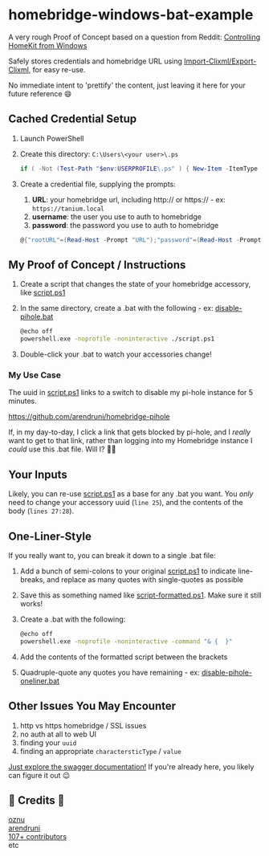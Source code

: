# homebridge-windows-bat-example

A very rough Proof of Concept based on a question from Reddit: [Controlling HomeKit from Windows](https://www.reddit.com/r/homebridge/comments/quv3fy/controlling_homekit_from_windows/hkt8ooh/?context=3)

Safely stores credentials and homebridge URL using [Import-Clixml/Export-Clixml](https://docs.microsoft.com/en-us/powershell/module/microsoft.powershell.utility/export-clixml?view=powershell-7.2#example-3--encrypt-an-exported-credential-object-on-windows), for easy re-use.

No immediate intent to 'prettify' the content, just leaving it here for your future reference :smile:

## Cached Credential Setup

1. Launch PowerShell
1. Create this directory: `C:\Users\<your user>\.ps`

   ```powershell
   if ( -Not (Test-Path "$env:USERPROFILE\.ps" ) { New-Item -ItemType Directory -Path "$env:USERPROFILE\.ps" }
   ```

1. Create a credential file, supplying the prompts:
   1. **URL**:  your homebridge url, including http:// or https:// - ex: `https://tanium.local`
   1. **username**:  the user you use to auth to homebridge
   1. **password**:  the password you use to auth to homebridge

    ```powershell
    @{"rootURL"=(Read-Host -Prompt "URL");"password"=(Read-Host -Prompt "Password" -AsSecureString);"username"=(Read-Host -Prompt "Username" -AsSecureString)} | Export-Clixml "$env:USERPROFILE\.ps\homebridge.cred" -Force
    ```

## My Proof of Concept / Instructions

1. Create a script that changes the state of your homebridge accessory, like [script.ps1](script.ps1)
1. In the same directory, create a .bat with the following - ex: [disable-pihole.bat](disable-pihole.bat)

   ```bash
   @echo off
   powershell.exe -noprofile -noninteractive ./script.ps1
   ```

1. Double-click your .bat to watch your accessories change!

### My Use Case

The uuid in [script.ps1](script.ps1) links to a switch to disable my pi-hole instance for 5 minutes.

https://github.com/arendruni/homebridge-pihole

If, in my day-to-day, I click a link that gets blocked by pi-hole, and I *really* want to get to that link, rather than logging into my Homebridge instance I *could* use this .bat file.  Will I? :man_shrugging:

## Your Inputs

Likely, you can re-use [script.ps1](script.ps1) as a base for any .bat you want.  You *only* need to change your accessory uuid (`line 25`), and the contents of the body (`lines 27:28`).

## One-Liner-Style

If you really want to, you can break it down to a single .bat file:

1. Add a bunch of semi-colons to your original [script.ps1](script.ps1) to indicate line-breaks, and replace as many quotes with single-quotes as possible
1. Save this as something named like [script-formatted.ps1](script-formatted.ps1).  Make sure it still works!
1. Create a .bat with the following:

   ```bash
   @echo off
   powershell.exe -noprofile -noninteractive -command "& {  }"
   ```

1. Add the contents of the formatted script between the brackets
1. Quadruple-quote any quotes you have remaining - ex: [disable-pihole-oneliner.bat](disable-pihole-oneliner.bat)

## Other Issues You May Encounter

1. http vs https homebridge / SSL issues
1. no auth at all to web UI
1. finding your `uuid`
1. finding an appropriate `charactersticType` / `value`

[Just explore the swagger documentation!](https://github.com/oznu/homebridge-config-ui-x/wiki/API-Reference) If you're already here, you likely can figure it out :wink:

## :clap: Credits :clap:

[oznu](https://github.com/oznu/homebridge-config-ui-x) \
[arendruni](https://github.com/arendruni/homebridge-pihole) \
[107+ contributors](https://github.com/homebridge/homebridge/graphs/contributors) \
etc
